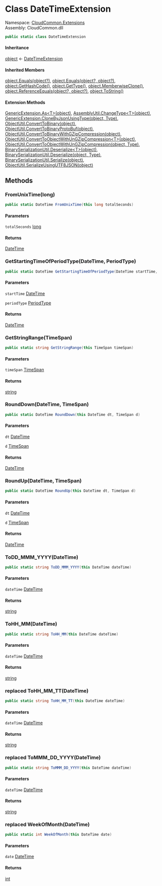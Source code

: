 #  Class DateTimeExtension

Namespace: [CloudCommon.Extensions](CloudCommon.Extensions.md)  
Assembly: CloudCommon.dll  

```csharp
public static class DateTimeExtension
```

#### Inheritance

[object](https://learn.microsoft.com/dotnet/api/system.object) ← 
[DateTimeExtension](CloudCommon.Extensions.DateTimeExtension.md)

#### Inherited Members

[object.Equals\(object?\)](https://learn.microsoft.com/dotnet/api/system.object.equals\#system\-object\-equals\(system\-object\)), 
[object.Equals\(object?, object?\)](https://learn.microsoft.com/dotnet/api/system.object.equals\#system\-object\-equals\(system\-object\-system\-object\)), 
[object.GetHashCode\(\)](https://learn.microsoft.com/dotnet/api/system.object.gethashcode), 
[object.GetType\(\)](https://learn.microsoft.com/dotnet/api/system.object.gettype), 
[object.MemberwiseClone\(\)](https://learn.microsoft.com/dotnet/api/system.object.memberwiseclone), 
[object.ReferenceEquals\(object?, object?\)](https://learn.microsoft.com/dotnet/api/system.object.referenceequals), 
[object.ToString\(\)](https://learn.microsoft.com/dotnet/api/system.object.tostring)

#### Extension Methods

[GenericExtension.As<T\>\(object\)](CloudCommon.Extensions.GenericExtension.md\#CloudCommon\_Extensions\_GenericExtension\_As\_\_1\_System\_Object\_), 
[AssemblyUtil.ChangeType<T\>\(object\)](CloudCommon.Utils.AssemblyUtil.md\#CloudCommon\_Utils\_AssemblyUtil\_ChangeType\_\_1\_System\_Object\_), 
[GenericExtension.CloneByJsonUsingType\(object, Type\)](CloudCommon.Extensions.GenericExtension.md\#CloudCommon\_Extensions\_GenericExtension\_CloneByJsonUsingType\_System\_Object\_System\_Type\_), 
[ObjectUtil.ConvertToBinary\(object\)](CloudCommon.Utils.ObjectUtil.md\#CloudCommon\_Utils\_ObjectUtil\_ConvertToBinary\_System\_Object\_), 
[ObjectUtil.ConvertToBinaryProtoBuf\(object\)](CloudCommon.Utils.ObjectUtil.md\#CloudCommon\_Utils\_ObjectUtil\_ConvertToBinaryProtoBuf\_System\_Object\_), 
[ObjectUtil.ConvertToBinaryWithGZipCompression\(object\)](CloudCommon.Utils.ObjectUtil.md\#CloudCommon\_Utils\_ObjectUtil\_ConvertToBinaryWithGZipCompression\_System\_Object\_), 
[ObjectUtil.ConvertToObjectWithUnGZipCompression<T\>\(object\)](CloudCommon.Utils.ObjectUtil.md\#CloudCommon\_Utils\_ObjectUtil\_ConvertToObjectWithUnGZipCompression\_\_1\_System\_Object\_), 
[ObjectUtil.ConvertToObjectWithUnGZipCompression\(object, Type\)](CloudCommon.Utils.ObjectUtil.md\#CloudCommon\_Utils\_ObjectUtil\_ConvertToObjectWithUnGZipCompression\_System\_Object\_System\_Type\_), 
[BinarySerializationUtil.Deserialize<T\>\(object\)](CloudCommon.Utils.BinarySerializationUtil.md\#CloudCommon\_Utils\_BinarySerializationUtil\_Deserialize\_\_1\_System\_Object\_), 
[BinarySerializationUtil.Deserialize\(object, Type\)](CloudCommon.Utils.BinarySerializationUtil.md\#CloudCommon\_Utils\_BinarySerializationUtil\_Deserialize\_System\_Object\_System\_Type\_), 
[BinarySerializationUtil.Serialize\(object\)](CloudCommon.Utils.BinarySerializationUtil.md\#CloudCommon\_Utils\_BinarySerializationUtil\_Serialize\_System\_Object\_), 
[ObjectUtil.SerializeUsingUTF8JSON\(object\)](CloudCommon.Utils.ObjectUtil.md\#CloudCommon\_Utils\_ObjectUtil\_SerializeUsingUTF8JSON\_System\_Object\_)

## Methods

###  FromUnixTime\(long\)

```csharp
public static DateTime FromUnixTime(this long totalSeconds)
```

#### Parameters

`totalSeconds` [long](https://learn.microsoft.com/dotnet/api/system.int64)

#### Returns

 [DateTime](https://learn.microsoft.com/dotnet/api/system.datetime)

###  GetStartingTimeOfPeriodType\(DateTime, PeriodType\)

```csharp
public static DateTime GetStartingTimeOfPeriodType(DateTime startTime, PeriodType periodType)
```

#### Parameters

`startTime` [DateTime](https://learn.microsoft.com/dotnet/api/system.datetime)

`periodType` [PeriodType](CloudCommon.Constants.PeriodType.md)

#### Returns

 [DateTime](https://learn.microsoft.com/dotnet/api/system.datetime)

###  GetStringRange\(TimeSpan\)

```csharp
public static string GetStringRange(this TimeSpan timeSpan)
```

#### Parameters

`timeSpan` [TimeSpan](https://learn.microsoft.com/dotnet/api/system.timespan)

#### Returns

 [string](https://learn.microsoft.com/dotnet/api/system.string)

###  RoundDown\(DateTime, TimeSpan\)

```csharp
public static DateTime RoundDown(this DateTime dt, TimeSpan d)
```

#### Parameters

`dt` [DateTime](https://learn.microsoft.com/dotnet/api/system.datetime)

`d` [TimeSpan](https://learn.microsoft.com/dotnet/api/system.timespan)

#### Returns

 [DateTime](https://learn.microsoft.com/dotnet/api/system.datetime)

###  RoundUp\(DateTime, TimeSpan\)

```csharp
public static DateTime RoundUp(this DateTime dt, TimeSpan d)
```

#### Parameters

`dt` [DateTime](https://learn.microsoft.com/dotnet/api/system.datetime)

`d` [TimeSpan](https://learn.microsoft.com/dotnet/api/system.timespan)

#### Returns

 [DateTime](https://learn.microsoft.com/dotnet/api/system.datetime)

###  ToDD\_MMM\_YYYY\(DateTime\)

```csharp
public static string ToDD_MMM_YYYY(this DateTime dateTime)
```

#### Parameters

`dateTime` [DateTime](https://learn.microsoft.com/dotnet/api/system.datetime)

#### Returns

 [string](https://learn.microsoft.com/dotnet/api/system.string)

###  ToHH\_MM\(DateTime\)

```csharp
public static string ToHH_MM(this DateTime dateTime)
```

#### Parameters

`dateTime` [DateTime](https://learn.microsoft.com/dotnet/api/system.datetime)

#### Returns

 [string](https://learn.microsoft.com/dotnet/api/system.string)

### replaced ToHH\_MM\_TT\(DateTime\)

```csharp
public static string ToHH_MM_TT(this DateTime dateTime)
```

#### Parameters

`dateTime` [DateTime](https://learn.microsoft.com/dotnet/api/system.datetime)

#### Returns

 [string](https://learn.microsoft.com/dotnet/api/system.string)

### replaced ToMMM\_DD\_YYYY\(DateTime\)

```csharp
public static string ToMMM_DD_YYYY(this DateTime dateTime)
```

#### Parameters

`dateTime` [DateTime](https://learn.microsoft.com/dotnet/api/system.datetime)

#### Returns

 [string](https://learn.microsoft.com/dotnet/api/system.string)

### replaced WeekOfMonth\(DateTime\)

```csharp
public static int WeekOfMonth(this DateTime date)
```

#### Parameters

`date` [DateTime](https://learn.microsoft.com/dotnet/api/system.datetime)

#### Returns

 [int](https://learn.microsoft.com/dotnet/api/system.int32)

